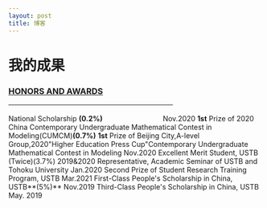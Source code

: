 ```yaml
---
layout: post
title: 博客
---
```

# 我的成果

### <u>HONORS AND AWARDS &emsp;&emsp;&emsp;&emsp;&emsp;&emsp;&emsp;&emsp;&emsp;&emsp;&emsp;&emsp;&emsp;&emsp;&emsp;&emsp;&emsp;&emsp;&emsp;&emsp;</u>

National Scholarship **(0.2%)** &emsp;&emsp;&emsp;&emsp;&emsp;&emsp;&emsp;&emsp;                                                                                    Nov.2020
**1st** Prize of 2020 China Contemporary Undergraduate Mathematical Contest in Modeling(CUMCM)**(0.7%)**
**1st** Prize of Beijing City,A-level Group,2020"Higher Education Press Cup"Contemporary Undergraduate Mathematical Contest in Modeling                                                                                                        Nov.2020 
Excellent Merit Student, USTB (Twice)(3.7%)                                                                                        2019&2020
Representative, Academic Seminar of USTB and Tohoku University                                               Jan.2020
Second Prize of Student Research Training Program, USTB                                                             Mar.2021
First-Class People's Scholarship in China, USTB**(5%)**                                                                          Nov.2019
Third-Class People's Scholarship in China, USTB                                                                                May. 2019


